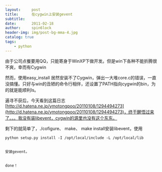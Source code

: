 ```yaml
---
layout:     post
title:      在cygwin上安装gevent
subtitle:   
date:       2011-02-18
author:     spin6lock
header-img: img/post-bg-mma-4.jpg
catalog: true
tags:
    - python
---
```

由于公司点餐要用QQ，只能寄身于WinXP下做开发。但是win下各种不能折腾很不爽，幸而有Cygwin

然而，使用easy_install 居然安装不了Cygwin，弹出一大堆core.c的错误，一直没搞懂。只好与win的丑陋的命令行相伴，还设置了PATH指向cygwin的bin，为的就是能顺利ls。

遍寻不获后，今天看到这篇日志[http://d.hatena.ne.jp/ymotongpoo/20110108/1294494273](http://d.hatena.ne.jp/ymotongpoo/20110108/1294494273)，终于醒悟过来了。。。我没有装libevent，cygwin的源里也没有这个东东。

剩下的就简单了，./cofigure、 make、 make install安装libevent，使用

```
python setup.py install -I /opt/local/include -L /opt/local/lib
```

```

```

```
安装gevent。
```

```

```

```
done！
```
